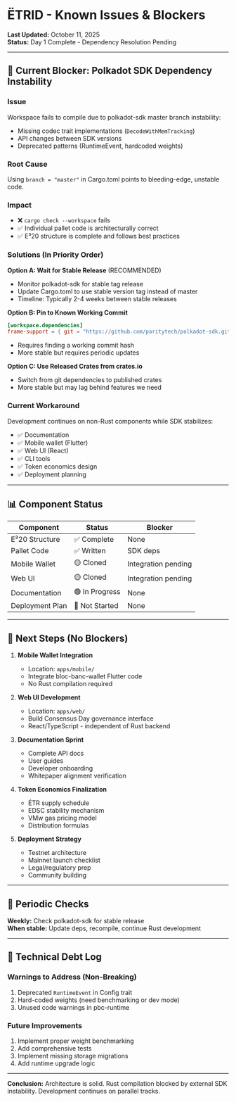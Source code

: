 # ËTRID - Known Issues & Blockers

**Last Updated:** October 11, 2025  
**Status:** Day 1 Complete - Dependency Resolution Pending

---

## 🚧 Current Blocker: Polkadot SDK Dependency Instability

### Issue
Workspace fails to compile due to polkadot-sdk master branch instability:
- Missing codec trait implementations (`DecodeWithMemTracking`)
- API changes between SDK versions
- Deprecated patterns (RuntimeEvent, hardcoded weights)

### Root Cause
Using `branch = "master"` in Cargo.toml points to bleeding-edge, unstable code.

### Impact
- ❌ `cargo check --workspace` fails
- ✅ Individual pallet code is architecturally correct
- ✅ E³20 structure is complete and follows best practices

### Solutions (In Priority Order)

**Option A: Wait for Stable Release** (RECOMMENDED)
- Monitor polkadot-sdk for stable tag release
- Update Cargo.toml to use stable version tag instead of master
- Timeline: Typically 2-4 weeks between stable releases

**Option B: Pin to Known Working Commit**
```toml
[workspace.dependencies]
frame-support = { git = "https://github.com/paritytech/polkadot-sdk.git", rev = "KNOWN_WORKING_COMMIT_HASH" }
```
- Requires finding a working commit hash
- More stable but requires periodic updates

**Option C: Use Released Crates from crates.io**
- Switch from git dependencies to published crates
- More stable but may lag behind features we need

### Current Workaround
Development continues on non-Rust components while SDK stabilizes:
- ✅ Documentation
- ✅ Mobile wallet (Flutter)
- ✅ Web UI (React)
- ✅ CLI tools
- ✅ Token economics design
- ✅ Deployment planning

---

## 📊 Component Status

| Component | Status | Blocker |
|-----------|--------|---------|
| E³20 Structure | ✅ Complete | None |
| Pallet Code | ✅ Written | SDK deps |
| Mobile Wallet | 🟡 Cloned | Integration pending |
| Web UI | 🟡 Cloned | Integration pending |
| Documentation | 🟢 In Progress | None |
| Deployment Plan | 🔴 Not Started | None |

---

## 🎯 Next Steps (No Blockers)

1. **Mobile Wallet Integration**
   - Location: `apps/mobile/`
   - Integrate bloc-banc-wallet Flutter code
   - No Rust compilation required

2. **Web UI Development**
   - Location: `apps/web/`
   - Build Consensus Day governance interface
   - React/TypeScript - independent of Rust backend

3. **Documentation Sprint**
   - Complete API docs
   - User guides
   - Developer onboarding
   - Whitepaper alignment verification

4. **Token Economics Finalization**
   - ÉTR supply schedule
   - EDSC stability mechanism
   - VMw gas pricing model
   - Distribution formulas

5. **Deployment Strategy**
   - Testnet architecture
   - Mainnet launch checklist
   - Legal/regulatory prep
   - Community building

---

## 🔄 Periodic Checks

**Weekly:** Check polkadot-sdk for stable release  
**When stable:** Update deps, recompile, continue Rust development

---

## 📝 Technical Debt Log

### Warnings to Address (Non-Breaking)
1. Deprecated `RuntimeEvent` in Config trait
2. Hard-coded weights (need benchmarking or dev mode)
3. Unused code warnings in pbc-runtime

### Future Improvements
1. Implement proper weight benchmarking
2. Add comprehensive tests
3. Implement missing storage migrations
4. Add runtime upgrade logic

---

**Conclusion:** Architecture is solid. Rust compilation blocked by external SDK instability. Development continues on parallel tracks.
